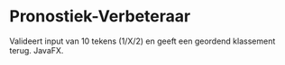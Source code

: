 # Pronostiek-Verbeteraar
Valideert input van 10 tekens (1/X/2) en geeft een geordend klassement terug. JavaFX.